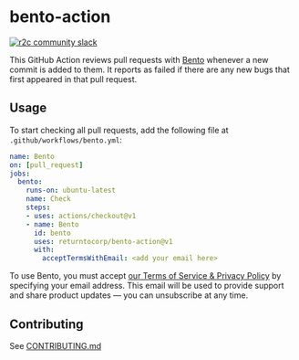 # bento-action

[![r2c community slack](https://img.shields.io/badge/r2c_slack-join-brightgreen?style=for-the-badge&logo=slack&labelColor=4A154B)](https://join.slack.com/t/r2c-community/shared_invite/enQtNjU0NDYzMjAwODY4LWE3NTg1MGNhYTAwMzk5ZGRhMjQ2MzVhNGJiZjI1ZWQ0NjQ2YWI4ZGY3OGViMGJjNzA4ODQ3MjEzOWExNjZlNTA)

This GitHub Action reviews pull requests with [Bento](https://github.com/returntocorp/bento)
whenever a new commit is added to them.
It reports as failed if there are any new bugs
that first appeared in that pull request.

## Usage

To start checking all pull requests,
add the following file at `.github/workflows/bento.yml`:

```yaml
name: Bento
on: [pull_request]
jobs:
  bento:
    runs-on: ubuntu-latest
    name: Check
    steps:
    - uses: actions/checkout@v1
    - name: Bento
      id: bento
      uses: returntocorp/bento-action@v1
      with:
        acceptTermsWithEmail: <add your email here>
```

To use Bento, you must accept [our Terms of Service & Privacy Policy](https://bento.dev/privacy)
by specifying your email address.
This email will be used to provide support and share product updates
— you can unsubscribe at any time.

## Contributing

See [CONTRIBUTING.md](CONTRIBUTING.md)

